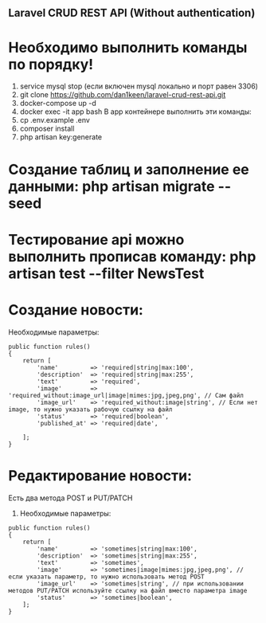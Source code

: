 
## Laravel CRUD REST API (Without authentication)

# Необходимо выполнить команды по порядку!
1) service mysql stop (если включен mysql локально и порт равен 3306)
2) git clone https://github.com/dan1keen/laravel-crud-rest-api.git
3) docker-compose up -d
4) docker exec -it app bash
В app контейнере выполнить эти команды:
1) cp .env.example .env
2) composer install
3) php artisan key:generate

# Создание таблиц и заполнение ее данными: php artisan migrate --seed

# Тестирование api можно выполнить прописав команду: php artisan test --filter NewsTest

# Создание новости:
Необходимые параметры:
```     
public function rules()
{
    return [
        'name'         => 'required|string|max:100',
        'description'  => 'required|string|max:255',
        'text'         => 'required',
        'image'        => 'required_without:image_url|image|mimes:jpg,jpeg,png', // Сам файл
        'image_url'    => 'required_without:image|string', // Если нет image, то нужно указать рабочую ссылку на файл
        'status'       => 'required|boolean',
        'published_at' => 'required|date',

    ];
}
```

# Редактирование новости:
Есть два метода POST и PUT/PATCH
1) Необходимые параметры:
```     
public function rules()
{
    return [
        'name'         => 'sometimes|string|max:100',
        'description'  => 'sometimes|string|max:255',
        'text'         => 'sometimes',
        'image'        => 'sometimes|image|mimes:jpg,jpeg,png', // если указать параметр, то нужно использовать метод POST
        'image_url'    => 'sometimes|string', // при использовании методов PUT/PATCH используйте ссылку на файл вместо параметра image
        'status'       => 'sometimes|boolean',
    ];
}
```


